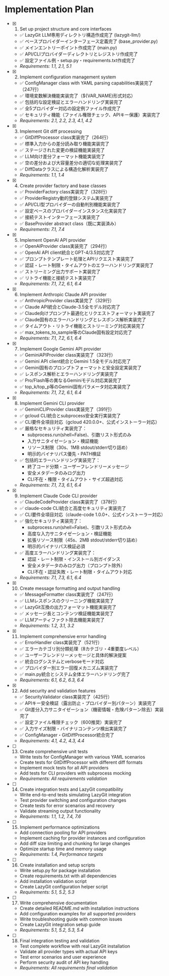 # Implementation Plan

- [x] 1. Set up project structure and core interfaces
  - ✅ LazyGit LLM専用ディレクトリ構造作成完了 (lazygit-llm/)
  - ✅ ベースプロバイダーインターフェース定義完了 (base_provider.py)
  - ✅ メインエントリーポイント作成完了 (main.py)
  - ✅ API/CLIプロバイダーディレクトリとレジストリ作成完了
  - ✅ 設定ファイル例・setup.py・requirements.txt作成完了
  - _Requirements: 1.1, 2.1, 5.1_

- [x] 2. Implement configuration management system
  - ✅ ConfigManager class with YAML parsing capabilities実装完了（247行）
  - ✅ 環境変数解決機能実装完了（${VAR_NAME}形式対応）
  - ✅ 包括的な設定検証とエラーハンドリング実装完了
  - ✅ 全5プロバイダー対応の設定例ファイル作成完了
  - ✅ セキュリティ機能（ファイル権限チェック、APIキー保護）実装完了
  - _Requirements: 2.1, 2.2, 2.3, 4.1, 4.2_

- [x] 3. Implement Git diff processing
  - ✅ GitDiffProcessor class実装完了（264行）
  - ✅ 標準入力からの差分読み取り機能実装完了
  - ✅ ステージされた変更の検証機能実装完了
  - ✅ LLM向け差分フォーマット機能実装完了
  - ✅ 空の差分および大容量差分の適切な処理実装完了
  - ✅ DiffDataクラスによる構造化解析実装完了
  - _Requirements: 1.1, 1.4_

- [x] 4. Create provider factory and base classes
  - ✅ ProviderFactory class実装完了（328行）
  - ✅ ProviderRegistry動的登録システム実装完了
  - ✅ API/CLI型プロバイダーの自動判別機能実装完了
  - ✅ 設定ベースのプロバイダーインスタンス化実装完了
  - ✅ 接続テストインターフェース実装完了
  - ✅ BaseProvider abstract class（既に実装済み）
  - _Requirements: 7.1, 7.4_

- [x] 5. Implement OpenAI API provider
  - ✅ OpenAIProvider class実装完了（294行）
  - ✅ OpenAI API client統合とGPT-4/3.5対応完了
  - ✅ プロンプトテンプレート処理とAPIリクエスト実装完了
  - ✅ 認証・レート制限・タイムアウトのエラーハンドリング実装完了
  - ✅ ストリーミング出力サポート実装完了
  - ✅ リトライ機能と接続テスト実装完了
  - _Requirements: 7.1, 7.2, 6.1, 6.4_

- [x] 6. Implement Anthropic Claude API provider
  - ✅ AnthropicProvider class実装完了（329行）
  - ✅ Claude API統合とClaude-3.5全モデル対応完了
  - ✅ Claude向けプロンプト最適化とリクエストフォーマット実装完了
  - ✅ Claude固有のエラーハンドリングとレスポンス解析実装完了
  - ✅ タイムアウト・リトライ機能とストリーミング対応実装完了
  - ✅ max_tokens_to_sample等のClaude固有設定対応完了
  - _Requirements: 7.1, 7.2, 6.1, 6.4_

- [x] 7. Implement Google Gemini API provider
  - ✅ GeminiAPIProvider class実装完了（323行）
  - ✅ Gemini API client統合とGemini 1.5全モデル対応完了
  - ✅ Gemini固有のプロンプトフォーマットと安全設定実装完了
  - ✅ レスポンス解析とエラーハンドリング実装完了
  - ✅ Pro/Flash等の異なるGeminiモデル対応実装完了
  - ✅ top_k/top_p等のGemini固有パラメータ対応実装完了
  - _Requirements: 7.1, 7.2, 6.1, 6.4_

- [x] 8. Implement Gemini CLI provider
  - ✅ GeminiCLIProvider class実装完了（391行）
  - ✅ gcloud CLI統合とsubprocess安全実行実装完了
  - ✅ CLI要件全項目対応（gcloud 420.0.0+、公式インストーラー対応）
  - ✅ 厳格なセキュリティ実装完了：
    - subprocess.run(shell=False)、引数リスト形式のみ
    - 入力サニタイゼーション・検証機能
    - リソース制限（30s、1MB stdout/stderr切り詰め）
    - 明示的バイナリパス優先・PATH検証
  - ✅ 包括的エラーハンドリング実装完了：
    - 終了コード分類・ユーザーフレンドリーメッセージ
    - 安全メタデータのみログ出力
    - CLI不在・権限・タイムアウト・サイズ超過対応
  - _Requirements: 7.1, 7.3, 6.1, 6.4_

- [x] 9. Implement Claude Code CLI provider
  - ✅ ClaudeCodeProvider class実装完了（378行）
  - ✅ claude-code CLI統合と高度セキュリティ実装完了
  - ✅ CLI要件全項目対応（claude-code 1.0.0+、公式インストーラー対応）
  - ✅ 強化セキュリティ実装完了：
    - subprocess.run(shell=False)、引数リスト形式のみ
    - 高度な入力サニタイゼーション・検証機能
    - 拡張リソース制限（45s、2MB stdout/stderr切り詰め）
    - 明示的バイナリパス検証必須
  - ✅ 高度エラーハンドリング実装完了：
    - 認証・レート制限・インストール別ガイダンス
    - 安全メタデータのみログ出力（プロンプト除外）
    - CLI不在・認証失敗・レート制限・タイムアウト対応
  - _Requirements: 7.1, 7.3, 6.1, 6.4_

- [x] 10. Create message formatting and output handling
  - ✅ MessageFormatter class実装完了（247行）
  - ✅ LLMレスポンスのクリーニング機能実装完了
  - ✅ LazyGit互換の出力フォーマット機能実装完了
  - ✅ メッセージ長とコンテンツ検証機能実装完了
  - ✅ LLMアーティファクト除去機能実装完了
  - _Requirements: 1.2, 3.1, 3.2_

- [x] 11. Implement comprehensive error handling
  - ✅ ErrorHandler class実装完了（521行）
  - ✅ エラーカテゴリ別分類処理（8カテゴリ・4重要度レベル）
  - ✅ ユーザーフレンドリーメッセージと具体的解決提案
  - ✅ 統合ログシステムとverboseモード対応
  - ✅ プロバイダー別エラー回復メカニズム実装完了
  - ✅ main.py統合とシステム全体エラーハンドリング完了
  - _Requirements: 6.1, 6.2, 6.3, 6.4_

- [x] 12. Add security and validation features
  - ✅ SecurityValidator class実装完了（425行）
  - ✅ APIキー安全検証（露出防止・プロバイダー別パターン）実装完了
  - ✅ Git差分入力サニタイゼーション（機密情報・危険パターン除去）実装完了
  - ✅ 設定ファイル権限チェック（600推奨）実装完了
  - ✅ 入力サイズ制限・バイナリコンテンツ検出実装完了
  - ✅ ConfigManager・GitDiffProcessor統合完了
  - _Requirements: 4.1, 4.2, 4.3, 4.4_

- [ ] 13. Create comprehensive unit tests
  - Write tests for ConfigManager with various YAML scenarios
  - Create tests for GitDiffProcessor with different diff formats
  - Implement mock tests for all API providers
  - Add tests for CLI providers with subprocess mocking
  - _Requirements: All requirements validation_

- [ ] 14. Create integration tests and LazyGit compatibility
  - Write end-to-end tests simulating LazyGit integration
  - Test provider switching and configuration changes
  - Create tests for error scenarios and recovery
  - Validate streaming output functionality
  - _Requirements: 1.1, 1.2, 7.4, 7.6_

- [ ] 15. Implement performance optimizations
  - Add connection pooling for API providers
  - Implement caching for provider instances and configuration
  - Add diff size limiting and chunking for large changes
  - Optimize startup time and memory usage
  - _Requirements: 1.4, Performance targets_

- [ ] 16. Create installation and setup scripts
  - Write setup.py for package installation
  - Create requirements.txt with all dependencies
  - Add installation validation script
  - Create LazyGit configuration helper script
  - _Requirements: 5.1, 5.2, 5.3_

- [ ] 17. Write comprehensive documentation
  - Create detailed README.md with installation instructions
  - Add configuration examples for all supported providers
  - Write troubleshooting guide with common issues
  - Create LazyGit integration setup guide
  - _Requirements: 5.1, 5.2, 5.3, 5.4_

- [ ] 18. Final integration testing and validation
  - Test complete workflow with real LazyGit installation
  - Validate all provider types with actual API keys
  - Test error scenarios and user experience
  - Perform security audit of API key handling
  - _Requirements: All requirements final validation_